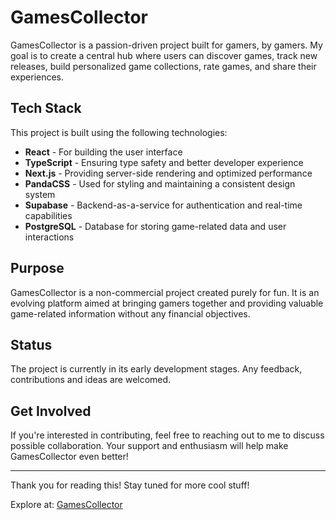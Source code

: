 # GamesCollector

GamesCollector is a passion-driven project built for gamers, by gamers. My goal is to create a central hub where users can discover games, track new releases, build personalized game collections, rate games, and share their experiences.

## Tech Stack

This project is built using the following technologies:

- **React** - For building the user interface
- **TypeScript** - Ensuring type safety and better developer experience
- **Next.js** - Providing server-side rendering and optimized performance
- **PandaCSS** - Used for styling and maintaining a consistent design system
- **Supabase** - Backend-as-a-service for authentication and real-time capabilities
- **PostgreSQL** - Database for storing game-related data and user interactions

## Purpose

GamesCollector is a non-commercial project created purely for fun. It is an evolving platform aimed at bringing gamers together and providing valuable game-related information without any financial objectives.

## Status

The project is currently in its early development stages. Any feedback, contributions and ideas are welcomed.

## Get Involved

If you're interested in contributing, feel free to reaching out to me to discuss possible collaboration. Your support and enthusiasm will help make GamesCollector even better!

---

Thank you for reading this! Stay tuned for more cool stuff!

Explore at: [GamesCollector](https://gamescollector.netlify.app)
